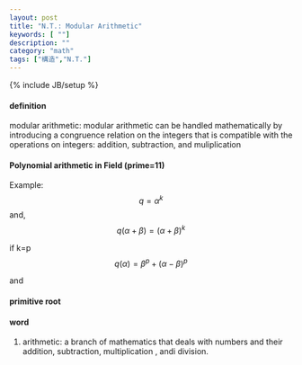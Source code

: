 ```yaml
---
layout: post
title: "N.T.: Modular Arithmetic"
keywords: [ ""]
description: ""
category: "math"
tags: ["構造","N.T."]
---
```

{% include JB/setup %}


#### definition
modular arithmetic: modular arithmetic can be handled mathematically by introducing a congruence relation
on the integers that is compatible with the operations on integers: addition, subtraction, and muliplication


#### Polynomial arithmetic in Field (prime=11)
Example:
$$
q=\alpha^{k}
$$
and, <br />
$$
q(\alpha + \beta) = (\alpha + \beta)^{k}
$$

if k=p <br />
$$
q(\alpha) = \beta^{p}+(\alpha - \beta)^p
$$

and 

#### primitive root


#### word
1. arithmetic: a branch of mathematics that deals with numbers and their addition, subtraction, multiplication
, andi division.
